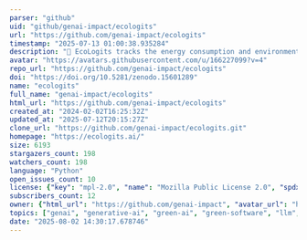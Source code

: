 ```yaml
---
parser: "github"
uid: "github/genai-impact/ecologits"
url: "https://github.com/genai-impact/ecologits"
timestamp: "2025-07-13 01:00:38.935284"
description: "🌱 EcoLogits tracks the energy consumption and environmental footprint of using generative AI models through APIs."
avatar: "https://avatars.githubusercontent.com/u/166227099?v=4"
repo_url: "https://github.com/genai-impact/ecologits"
doi: "https://doi.org/10.5281/zenodo.15601289"
name: "ecologits"
full_name: "genai-impact/ecologits"
html_url: "https://github.com/genai-impact/ecologits"
created_at: "2024-02-02T16:25:32Z"
updated_at: "2025-07-12T20:15:27Z"
clone_url: "https://github.com/genai-impact/ecologits.git"
homepage: "https://ecologits.ai/"
size: 6193
stargazers_count: 198
watchers_count: 198
language: "Python"
open_issues_count: 10
license: {"key": "mpl-2.0", "name": "Mozilla Public License 2.0", "spdx_id": "MPL-2.0", "url": "https://api.github.com/licenses/mpl-2.0", "node_id": "MDc6TGljZW5zZTE0"}
subscribers_count: 12
owner: {"html_url": "https://github.com/genai-impact", "avatar_url": "https://avatars.githubusercontent.com/u/166227099?v=4", "login": "genai-impact", "type": "Organization"}
topics: ["genai", "generative-ai", "green-ai", "green-software", "llm", "llm-inference", "python", "sustainability", "sustainable-ai"]
date: "2025-08-02 14:30:17.678746"
---
```

